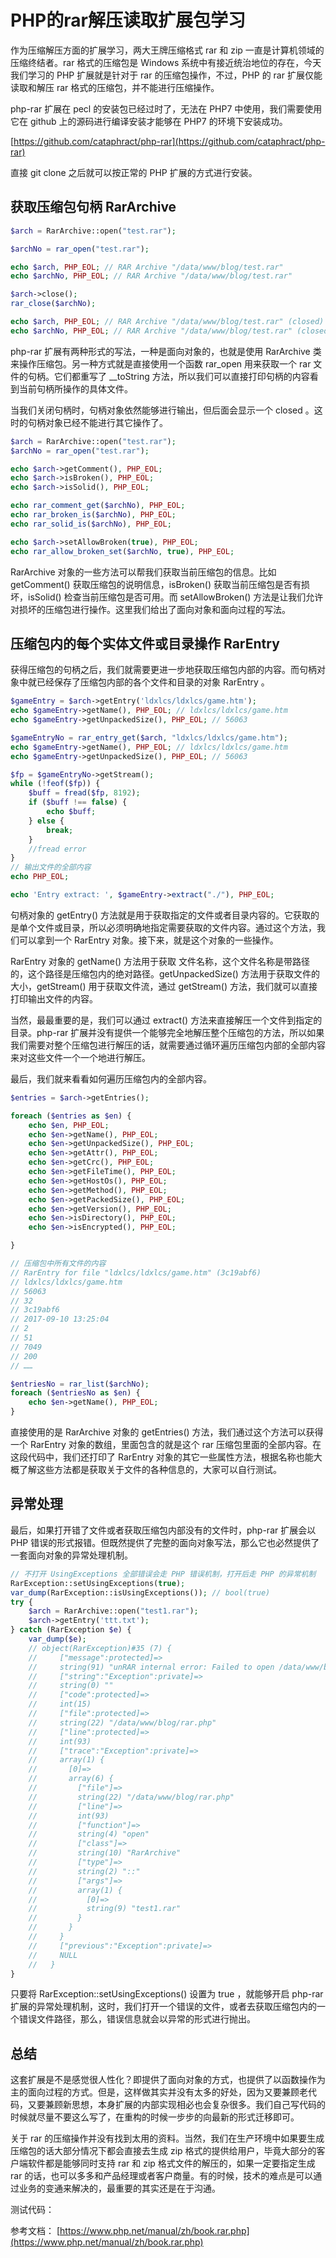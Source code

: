 # PHP的rar解压读取扩展包学习

作为压缩解压方面的扩展学习，两大王牌压缩格式 rar 和 zip 一直是计算机领域的压缩终结者。rar 格式的压缩包是 Windows 系统中有接近统治地位的存在，今天我们学习的 PHP 扩展就是针对于 rar 的压缩包操作，不过，PHP 的 rar 扩展仅能读取和解压 rar 格式的压缩包，并不能进行压缩操作。

php-rar 扩展在 pecl 的安装包已经过时了，无法在 PHP7 中使用，我们需要使用它在 github 上的源码进行编译安装才能够在 PHP7 的环境下安装成功。

[https://github.com/cataphract/php-rar](https://github.com/cataphract/php-rar)

直接 git clone 之后就可以按正常的 PHP 扩展的方式进行安装。

## 获取压缩包句柄 RarArchive

```php
$arch = RarArchive::open("test.rar");

$archNo = rar_open("test.rar");

echo $arch, PHP_EOL; // RAR Archive "/data/www/blog/test.rar"
echo $archNo, PHP_EOL; // RAR Archive "/data/www/blog/test.rar"

$arch->close();
rar_close($archNo);

echo $arch, PHP_EOL; // RAR Archive "/data/www/blog/test.rar" (closed)
echo $archNo, PHP_EOL; // RAR Archive "/data/www/blog/test.rar" (closed)
```

php-rar 扩展有两种形式的写法，一种是面向对象的，也就是使用 RarArchive 类来操作压缩包。另一种方式就是直接使用一个函数 rar_open 用来获取一个 rar 文件的句柄。它们都重写了 __toString 方法，所以我们可以直接打印句柄的内容看到当前句柄所操作的具体文件。

当我们关闭句柄时，句柄对象依然能够进行输出，但后面会显示一个 closed 。这时的句柄对象已经不能进行其它操作了。

```php
$arch = RarArchive::open("test.rar");
$archNo = rar_open("test.rar");

echo $arch->getComment(), PHP_EOL;
echo $arch->isBroken(), PHP_EOL;
echo $arch->isSolid(), PHP_EOL;

echo rar_comment_get($archNo), PHP_EOL;
echo rar_broken_is($archNo), PHP_EOL;
echo rar_solid_is($archNo), PHP_EOL;

echo $arch->setAllowBroken(true), PHP_EOL;
echo rar_allow_broken_set($archNo, true), PHP_EOL;
```

RarArchive 对象的一些方法可以帮我们获取当前压缩包的信息。比如 getComment() 获取压缩包的说明信息，isBroken() 获取当前压缩包是否有损坏，isSolid() 检查当前压缩包是否可用。而 setAllowBroken() 方法是让我们允许对损坏的压缩包进行操作。这里我们给出了面向对象和面向过程的写法。

## 压缩包内的每个实体文件或目录操作 RarEntry

获得压缩包的句柄之后，我们就需要更进一步地获取压缩包内部的内容。而句柄对象中就已经保存了压缩包内部的各个文件和目录的对象 RarEntry 。

```php
$gameEntry = $arch->getEntry('ldxlcs/ldxlcs/game.htm');
echo $gameEntry->getName(), PHP_EOL; // ldxlcs/ldxlcs/game.htm
echo $gameEntry->getUnpackedSize(), PHP_EOL; // 56063

$gameEntryNo = rar_entry_get($arch, "ldxlcs/ldxlcs/game.htm");
echo $gameEntry->getName(), PHP_EOL; // ldxlcs/ldxlcs/game.htm
echo $gameEntry->getUnpackedSize(), PHP_EOL; // 56063

$fp = $gameEntryNo->getStream();
while (!feof($fp)) {
    $buff = fread($fp, 8192);
    if ($buff !== false) {
        echo $buff;
    } else {
        break;
    }
    //fread error
}
// 输出文件的全部内容
echo PHP_EOL;

echo 'Entry extract: ', $gameEntry->extract("./"), PHP_EOL;

```

句柄对象的 getEntry() 方法就是用于获取指定的文件或者目录内容的。它获取的是单个文件或目录，所以必须明确地指定需要获取的文件内容。通过这个方法，我们可以拿到一个 RarEntry 对象。接下来，就是这个对象的一些操作。

RarEntry 对象的 getName() 方法用于获取 文件名称，这个文件名称是带路径的，这个路径是压缩包内的绝对路径。getUnpackedSize() 方法用于获取文件的大小，getStream() 用于获取文件流，通过 getStream() 方法，我们就可以直接打印输出文件的内容。

当然，最最重要的是，我们可以通过 extract() 方法来直接解压一个文件到指定的目录。php-rar 扩展并没有提供一个能够完全地解压整个压缩包的方法，所以如果我们需要对整个压缩包进行解压的话，就需要通过循环遍历压缩包内部的全部内容来对这些文件一个一个地进行解压。

最后，我们就来看看如何遍历压缩包内的全部内容。

```php
$entries = $arch->getEntries();

foreach ($entries as $en) {
    echo $en, PHP_EOL;
    echo $en->getName(), PHP_EOL;
    echo $en->getUnpackedSize(), PHP_EOL;
    echo $en->getAttr(), PHP_EOL;
    echo $en->getCrc(), PHP_EOL;
    echo $en->getFileTime(), PHP_EOL;
    echo $en->getHostOs(), PHP_EOL;
    echo $en->getMethod(), PHP_EOL;
    echo $en->getPackedSize(), PHP_EOL;
    echo $en->getVersion(), PHP_EOL;
    echo $en->isDirectory(), PHP_EOL;
    echo $en->isEncrypted(), PHP_EOL;

}

// 压缩包中所有文件的内容
// RarEntry for file "ldxlcs/ldxlcs/game.htm" (3c19abf6)
// ldxlcs/ldxlcs/game.htm
// 56063
// 32
// 3c19abf6
// 2017-09-10 13:25:04
// 2
// 51
// 7049
// 200
// ……

$entriesNo = rar_list($archNo);
foreach ($entriesNo as $en) {
    echo $en->getName(), PHP_EOL;
}
```

直接使用的是 RarArchive 对象的 getEntries() 方法，我们通过这个方法可以获得一个 RarEntry 对象的数组，里面包含的就是这个 rar 压缩包里面的全部内容。在这段代码中，我们还打印了 RarEntry 对象的其它一些属性方法，根据名称也能大概了解这些方法都是获取关于文件的各种信息的，大家可以自行测试。

## 异常处理

最后，如果打开错了文件或者获取压缩包内部没有的文件时，php-rar 扩展会以 PHP 错误的形式报错。但既然提供了完整的面向对象写法，那么它也必然提供了一套面向对象的异常处理机制。

```php
// 不打开 UsingExceptions 全部错误会走 PHP 错误机制，打开后走 PHP 的异常机制
RarException::setUsingExceptions(true);
var_dump(RarException::isUsingExceptions()); // bool(true)
try {
    $arch = RarArchive::open("test1.rar");
    $arch->getEntry('ttt.txt');
} catch (RarException $e) {
    var_dump($e);
    // object(RarException)#35 (7) {
    //     ["message":protected]=>
    //     string(91) "unRAR internal error: Failed to open /data/www/blog/test1.rar: ERAR_EOPEN (file open error)"
    //     ["string":"Exception":private]=>
    //     string(0) ""
    //     ["code":protected]=>
    //     int(15)
    //     ["file":protected]=>
    //     string(22) "/data/www/blog/rar.php"
    //     ["line":protected]=>
    //     int(93)
    //     ["trace":"Exception":private]=>
    //     array(1) {
    //       [0]=>
    //       array(6) {
    //         ["file"]=>
    //         string(22) "/data/www/blog/rar.php"
    //         ["line"]=>
    //         int(93)
    //         ["function"]=>
    //         string(4) "open"
    //         ["class"]=>
    //         string(10) "RarArchive"
    //         ["type"]=>
    //         string(2) "::"
    //         ["args"]=>
    //         array(1) {
    //           [0]=>
    //           string(9) "test1.rar"
    //         }
    //       }
    //     }
    //     ["previous":"Exception":private]=>
    //     NULL
    //   }
}
```

只要将 RarException::setUsingExceptions() 设置为 true ，就能够开启 php-rar 扩展的异常处理机制，这时，我们打开一个错误的文件，或者去获取压缩包内的一个错误文件路径，那么，错误信息就会以异常的形式进行抛出。

## 总结

这套扩展是不是感觉很人性化？即提供了面向对象的方式，也提供了以函数操作为主的面向过程的方式。但是，这样做其实并没有太多的好处，因为又要兼顾老代码，又要兼顾新思想，本身扩展的内部实现相必也会复杂很多。我们自己写代码的时候就尽量不要这么写了，在重构的时候一步步的向最新的形式迁移即可。

关于 rar 的压缩操作并没有找到太用的资料。当然，我们在生产环境中如果要生成压缩包的话大部分情况下都会直接去生成 zip 格式的提供给用户，毕竟大部分的客户端软件都是能够同时支持 rar 和 zip 格式文件的解压的，如果一定要指定生成 rar 的话，也可以多多和产品经理或者客户商量。有的时候，技术的难点是可以通过业务的变通来解决的，最重要的其实还是在于沟通。

测试代码：


参考文档：
[https://www.php.net/manual/zh/book.rar.php](https://www.php.net/manual/zh/book.rar.php)
